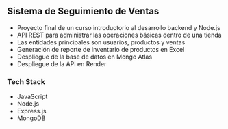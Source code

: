 ## Sistema de Seguimiento de Ventas
- Proyecto final de un curso introductorio al desarrollo backend y Node.js
- API REST para administrar las operaciones básicas dentro de una tienda
- Las entidades principales son usuarios, productos y ventas
- Generación de reporte de inventario de productos en Excel
- Despliegue de la base de datos en Mongo Atlas
- Despliegue de la API en Render

### Tech Stack
- JavaScript
- Node.js
- Express.js
- MongoDB
